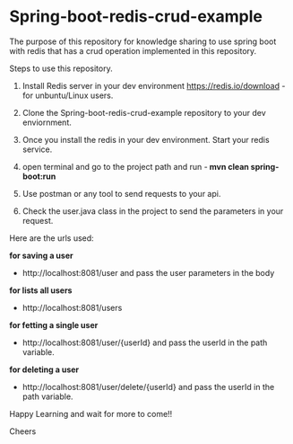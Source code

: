 # Spring-boot-redis-crud-example

The purpose of this repository for knowledge sharing to use spring boot with redis that has a crud operation implemented in this repository.

Steps to use this repository.

1. Install Redis server in your dev environment https://redis.io/download - for unbuntu/Linux users.

2. Clone the Spring-boot-redis-crud-example repository to your dev enviornment.

3. Once you install the redis in your dev environment. Start your redis service.

4. open terminal and go to the project path and run -<strong> mvn clean spring-boot:run </strong>

5. Use postman or any tool to send requests to your api.

6. Check the user.java class in the project to send the parameters in your request.


Here are the urls used:

<strong> for saving a user </strong>
  - http://localhost:8081/user and pass the user parameters in the body

<strong> for lists all users </strong>
  - http://localhost:8081/users 

<strong> for fetting a single user </strong>
  - http://localhost:8081/user/{userId} and pass the userId in the path variable.

<strong> for deleting a user </strong>
  - http://localhost:8081/user/delete/{userId} and pass the userId in the path variable.




Happy Learning and wait for more to come!!

Cheers
